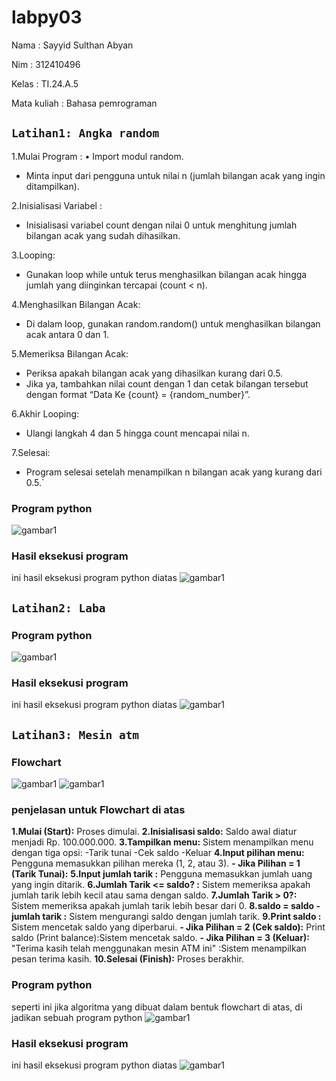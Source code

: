 # labpy03
Nama : Sayyid Sulthan Abyan <p>
Nim : 312410496 <p>
Kelas : TI.24.A.5 <p>
Mata kuliah : Bahasa pemrograman <p>

## `Latihan1: Angka random`
1.Mulai Program :
• Import modul random.
- Minta input dari pengguna untuk nilai n (jumlah bilangan acak yang ingin ditampilkan).
  
2.Inisialisasi Variabel :
- Inisialisasi variabel count dengan nilai 0 untuk menghitung jumlah bilangan acak yang sudah dihasilkan.

3.Looping:
- Gunakan loop while untuk terus menghasilkan bilangan acak hingga jumlah yang diinginkan tercapai (count < n).

4.Menghasilkan Bilangan Acak:
- Di dalam loop, gunakan random.random() untuk menghasilkan bilangan acak antara 0 dan 1.

5.Memeriksa Bilangan Acak:
- Periksa apakah bilangan acak yang dihasilkan kurang dari 0.5.
- Jika ya, tambahkan nilai count dengan 1 dan cetak bilangan tersebut dengan format “Data Ke {count} = {random_number}”.

6.Akhir Looping:
- Ulangi langkah 4 dan 5 hingga count mencapai nilai n.

7.Selesai:
- Program selesai setelah menampilkan n bilangan acak yang kurang dari 0.5.`
### Program python
![gambar1](screenshot/ft5.png)
### Hasil eksekusi program 
ini hasil eksekusi program python diatas
![gambar1](screenshot/ft6.png)

## `Latihan2: Laba`
### Program python
![gambar1](screenshot/ft7.png)
### Hasil eksekusi program 
ini hasil eksekusi program python diatas
![gambar1](screenshot/ft8.png)

## `Latihan3: Mesin atm`
### Flowchart
![gambar1](screenshot/ft1.png)
![gambar1](screenshot/ft2.png)

### penjelasan untuk Flowchart di atas
**1.Mulai (Start):** Proses dimulai. 
**2.Inisialisasi saldo:** Saldo awal diatur menjadi Rp. 100.000.000. 
**3.Tampilkan menu:** Sistem menampilkan menu dengan tiga opsi: 
-Tarik tunai 
-Cek saldo 
-Keluar
**4.Input pilihan menu:** Pengguna memasukkan pilihan mereka (1, 2, atau 3). 
**- Jika Pilihan = 1 (Tarik Tunai):** 
**5.Input jumlah tarik :** Pengguna memasukkan jumlah uang yang ingin ditarik. 
**6.Jumlah Tarik <= saldo? :** Sistem memeriksa apakah jumlah tarik lebih kecil atau sama dengan saldo. 
**7.Jumlah Tarik > 0?:** Sistem memeriksa apakah jumlah tarik lebih besar dari 0. 
**8.saldo = saldo - jumlah tarik :** Sistem mengurangi saldo dengan jumlah tarik. 
**9.Print saldo :** Sistem mencetak saldo yang diperbarui. 
**- Jika Pilihan = 2 (Cek saldo):** Print saldo (Print balance):Sistem mencetak saldo. 
**- Jika Pilihan = 3 (Keluar):** "Terima kasih telah menggunakan mesin ATM ini" :Sistem menampilkan pesan terima kasih. 
**10.Selesai (Finish):** Proses berakhir. 

### Program python
seperti ini jika algoritma yang dibuat dalam bentuk flowchart di atas, di jadikan sebuah program python
![gambar1](screenshot/ft3.png)

### Hasil eksekusi program 
ini hasil eksekusi program python diatas
![gambar1](screenshot/ft4.png)
